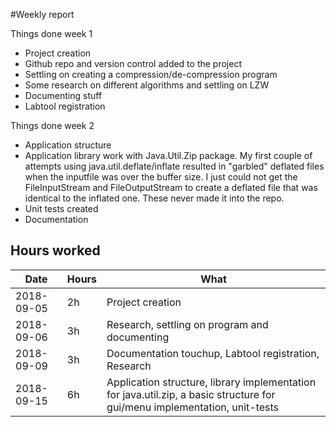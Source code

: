 #Weekly report

Things done week 1

* Project creation
* Github repo and version control added to the project
* Settling on creating a compression/de-compression program
* Some research on different algorithms and settling on LZW
* Documenting stuff
* Labtool registration

Things done week 2

* Application structure
* Application library work with Java.Util.Zip package. My first couple of attempts using java.util.deflate/inflate resulted in "garbled" deflated files when the inputfile was over the buffer size. I just could not get the FileInputStream and FileOutputStream to create a deflated file that was identical to the inflated one. These never made it into the repo.
* Unit tests created
* Documentation

## Hours worked

| Date | Hours | What|
|---|---|---|
|2018-09-05| 2h | Project creation|
|2018-09-06| 3h | Research, settling on program and documenting|
|2018-09-09| 3h | Documentation touchup, Labtool registration, Research|
|2018-09-15| 6h | Application structure, library implementation for java.util.zip, a basic structure for gui/menu implementation, unit-tests|
